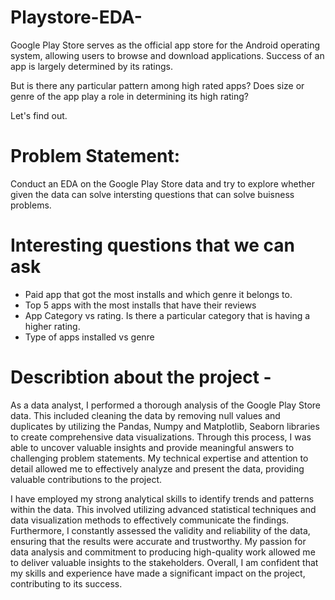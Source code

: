 # Playstore-EDA-
 
Google Play Store serves as the official app store for the Android operating system, allowing users to browse and download applications. Success of an app is largely determined by its ratings.

But is there any particular pattern among high rated apps? Does size or genre of the app play a role in determining its high rating?

Let's find out.

# Problem Statement:

Conduct an EDA on the Google Play Store data and try to explore whether given the data can solve intersting questions that can solve buisness problems.

# Interesting questions that we can ask

- Paid app that got the most installs and which genre it belongs to.
- Top 5 apps with the most installs that have their reviews
- App Category vs rating. Is there a particular category that is having a higher rating.
- Type of apps installed vs genre


# Describtion about the project - 

As a data analyst, I performed a thorough analysis of the Google Play Store data. This included cleaning the data by removing null values and duplicates by utilizing the Pandas, Numpy and Matplotlib, Seaborn libraries to create comprehensive data visualizations. Through this process, I was able to uncover valuable insights and provide meaningful answers to challenging problem statements. My technical expertise and attention to detail allowed me to effectively analyze and present the data, providing valuable contributions to the project.

I have employed my strong analytical skills to identify trends and patterns within the data. This involved utilizing advanced statistical techniques and data visualization methods to effectively communicate the findings. Furthermore, I constantly assessed the validity and reliability of the data, ensuring that the results were accurate and trustworthy. My passion for data analysis and commitment to producing high-quality work allowed me to deliver valuable insights to the stakeholders. Overall, I am confident that my skills and experience have made a significant impact on the project, contributing to its success.
